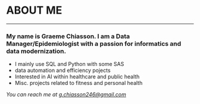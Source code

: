 # ABOUT ME
---

### My name is Graeme Chiasson.  I am a Data Manager/Epidemiologist with a passion for informatics and data modernization.

 - I mainly use SQL and Python with some SAS
 - data automation and efficiency pojects
 - Interested in AI within healthcare and public health
 - Misc. projects related to fitness and personal health 

*You can reach me at g.chiasson246@gmail.com*

<!---
graemez/graemez is a ✨ special ✨ repository because its `README.md` (this file) appears on your GitHub profile.
You can click the Preview link to take a look at your changes.
--->
